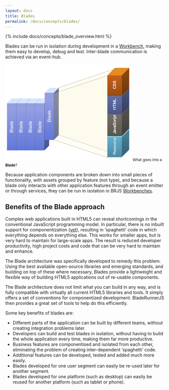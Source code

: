 ```yaml
---
layout: docs
title: Blades
permalink: /docs/concepts/blades/
---
```


{% include docs/concepts/blade_overview.html %}

Blades can be run in isolation during development in a [Workbench](/docs/concepts/workbenches/), making them easy to develop, debug and test. Inter-blade communication is achieved via an event-hub.

![The contents of a Blade](/blog/img/blades.png)
<small class="fig-text">What goes into a <strong>Blade</strong>?</small>

Because application components are broken down into small pieces of functionality, with assets grouped by feature (not type), and because a blade only interacts with other application features through an event emitter or through services, they can be run in isolation in BRJS [Workbenches](/docs/concepts/workbenches).

## Benefits of the Blade approach

Complex web applications built in HTML5 can reveal shortcomings in the conventional JavaScript programming model. In particular, there is no inbuilt support for componentization ([yet](http://www.w3.org/TR/components-intro/)), resulting in ‘spaghetti’ code in which everything depends on everything else. This works for smaller apps, but is very hard to maintain for large-scale apps. The result is reduced developer productivity, high project costs and code that can be very hard to maintain and enhance.

The Blade architecture was specifically developed to remedy this problem. Using the best available open-source libraries and emerging standards, and building on top of these where necessary, Blades provide a lightweight and flexible way of building HTML5 applications out of re-usable components.

The Blade architecture does not limit what you can build in any way, and is fully compatible with virtually all current HTML5 libraries and tools. It simply offers a set of conventions for componentized development. BladeRunnerJS then provides a great set of tools to help do this efficiently.

Some key benefits of blades are:

* Different parts of the application can be built by different teams, without creating integration problems later.
* Developers can build and test blades in isolation, without having to build the whole application every time, making them far more productive.
* Business features are componentised and isolated from each other, eliminating the problem of creating inter-dependent ‘spaghetti’ code.
* Additional features can be developed, tested and added much more easily.
* Blades developed for one user segment can easily be re-used later for another segment.
* Blades developed for one platform (such as desktop) can easily be reused for another platform (such as tablet or phone).